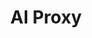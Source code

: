 ---
title: 'AI Proxy'
name: 'AI Proxy'

content_type: plugin

publisher: kong-inc
description: ''
tier: enterprise


products:
    - gateway

works_on:
    - on-prem
    - konnect

min_version:
    gateway: '3.6'

# topologies:
#    - hybrid
#    - db-less
#    - traditional

icon: ai-proxy.png
---